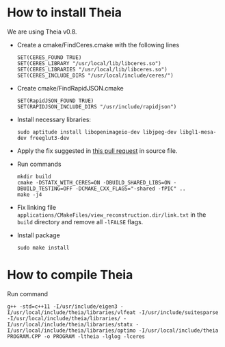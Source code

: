 How to install Theia
====================

We are using Theia v0.8.

  - Create a cmake/FindCeres.cmake with the following lines

        SET(CERES_FOUND TRUE)
        SET(CERES_LIBRARY "/usr/local/lib/libceres.so")
        SET(CERES_LIBRARIES "/usr/local/lib/libceres.so")
        SET(CERES_INCLUDE_DIRS "/usr/local/include/ceres/")

  - Create cmake/FindRapidJSON.cmake

        SET(RapidJSON_FOUND TRUE)
        SET(RAPIDJSON_INCLUDE_DIRS "/usr/include/rapidjson")


  - Install necessary libraries:

        sudo aptitude install libopenimageio-dev libjpeg-dev libgl1-mesa-dev freeglut3-dev
        
  - Apply the fix suggested in [this pull request](https://github.com/sweeneychris/TheiaSfM/pull/227) in source file.
  
  - Run commands
  
        mkdir build
        cmake -DSTATX_WITH_CERES=ON -DBUILD_SHARED_LIBS=ON -DBUILD_TESTING=OFF -DCMAKE_CXX_FLAGS="-shared -fPIC" ..
        make -j4
        
  - Fix linking file `applications/CMakeFiles/view_reconstruction.dir/link.txt` in the `build` directory and remove all `-lFALSE` flags.

  - Install package
  
        sudo make install

How to compile Theia
====================

Run command

    g++ -std=c++11 -I/usr/include/eigen3 -I/usr/local/include/theia/libraries/vlfeat -I/usr/include/suitesparse -I/usr/local/include/theia/libraries/ -I/usr/local/include/theia/libraries/statx -I/usr/local/include/theia/libraries/optimo -I/usr/local/include/theia PROGRAM.CPP -o PROGRAM -ltheia -lglog -lceres

